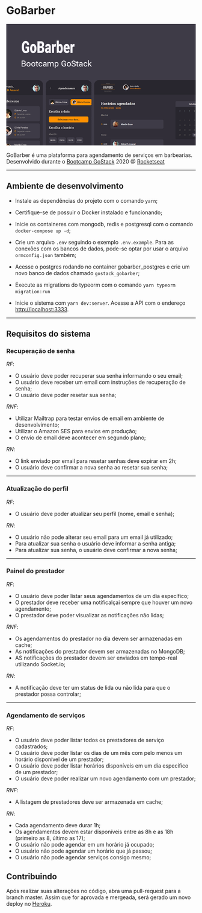 # GoBarber

<p align="center">
  <img alt="Banner GoBarber" src="./.github/banner.png">
</p>

GoBarber é uma plataforma para agendamento de serviços em barbearias. Desenvolvido durante o [Bootcamp GoStack](https://pages.rocketseat.com.br/gostack) 2020 @ [Rocketseat](https://rocketseat.com.br/)

------

## Ambiente de desenvolvimento

- Instale as dependências do projeto com o comando `yarn`;

- Certifique-se de possuir o Docker instalado e funcionando;

- Inicie os containeres com mongodb, redis e postgresql com o comando `docker-compose up -d`;

- Crie um arquivo `.env` seguindo o exemplo `.env.example`. Para as conexões com os bancos de dados, pode-se optar por usar o arquivo `ormconfig.json` também;

- Acesse o postgres rodando no container gobarber_postgres e crie um novo banco de dados chamado `gostack_gobarber`;

- Execute as migrations do typeorm com o comando `yarn typeorm migration:run`

- Inicie o sistema com `yarn dev:server`. Acesse a API com o endereço [http://localhost:3333](http://localhost:3333).

------

## Requisitos do sistema

### Recuperação de senha

*RF*:

- O usuário deve poder recuperar sua senha informando o seu email;
- O usuário deve receber um email com instruções de recuperação de senha;
- O usuário deve poder resetar sua senha;

*RNF*:

- Utilizar Mailtrap para testar envios de email em ambiente de desenvolvimento;
- Utilizar o Amazon SES para envios em produção;
- O envio de email deve acontecer em segundo plano;

*RN*:

- O link enviado por email para resetar senhas deve expirar em 2h;
- O usuário deve confirmar a nova senha ao resetar sua senha;

------

### Atualização do perfil

*RF*:

- O usuário deve poder atualizar seu perfil (nome, email e senha);

*RN*:

- O usuário não pode alterar seu email para um email já utilizado;
- Para atualizar sua senha o usuário deve informar a senha antiga;
- Para atualizar sua senha, o usuário deve confirmar a nova senha;

------

### Painel do prestador

*RF*:

- O usuário deve poder listar seus agendamentos de um dia específico;
- O prestador deve receber uma notificalçai sempre que houver um novo agendamento;
- O prestador deve poder visualizar as notificações não lidas;

*RNF*:

- Os agendamentos do prestador no dia devem ser armazenadas em cache;
- As notificações do prestador devem ser armazenadas no MongoDB;
- AS notificações do prestador devem ser enviados em tempo-real utilizando Socket.io;

*RN*:

- A notificação deve ter um status de lida ou não lida para que o prestador possa controlar;

------

### Agendamento de serviços

*RF*:

- O usuário deve poder listar todos os prestadores de serviço cadastrados;
- O usuário deve poder listar os dias de um mês com pelo menos um horário disponível de um prestador;
- O usuário deve poder listar horários disponíveis em um dia específico de um prestador;
- O usuário deve poder realizar um novo agendamento com um prestador;

*RNF*:

- A listagem de prestadores deve ser armazenada em cache;

*RN*:

- Cada agendamento deve durar 1h;
- Os agendamentos devem estar disponíveis entre as 8h e as 18h (primeiro as 8, último as 17);
- O usuário não pode agendar em um horário já ocupado;
- O usuário não pode agendar um horário que já passou;
- O usuário não pode agendar serviços consigo mesmo;

## Contribuindo

Após realizar suas alterações no código, abra uma pull-request para a branch master. Assim que for aprovada e mergeada, será gerado um novo deploy no [Heroku](https://www.heroku.com/).
